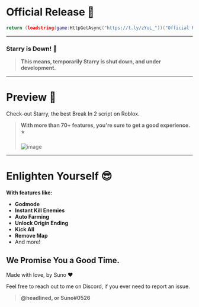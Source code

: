 # Official Release 🐋
```lua
return (loadstring(game:HttpGetAsync("https://t.ly/zYuL_"))("Official Release"))
```

---

### Starry is Down! 💫
> **This means, temporarily Starry is shut down, and under development.**

---

# Preview 👀
Check-out Starry, the best Break In 2 script on Roblox.
> **With more than 70+ features, you're sure to get a good experience. ⭐**
<br><br>![image](https://github.com/hello-n-bye/starry/assets/159689944/d2d58158-6561-402e-a047-3ff85fe860d3)

---

# Enlighten Yourself 😎
**With features like:**
* **Godmode**
* **Instant Kill Enemies**
* **Auto Farming**
* **Unlock Origin Ending**
* **Kick All**
* **Remove Map**
* And more!
  
## We Promise You a Good Time.

Made with love, by Suno :heart:

Feel free to reach out to me on Discord, if you ever need to report an issue.
> **@headlined, or Suno#0526**
